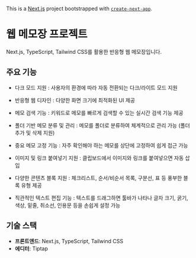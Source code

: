 This is a [Next.js](https://nextjs.org) project bootstrapped with [`create-next-app`](https://nextjs.org/docs/pages/api-reference/create-next-app).

# 웹 메모장 프로젝트

Next.js, TypeScript, Tailwind CSS를 활용한 반응형 웹 메모장입니다.

## 주요 기능
- 다크 모드 지원 : 사용자의 환경에 따라 자동 전환되는 다크/라이트 모드 지원

- 반응형 웹 디자인 : 다양한 화면 크기에 최적화된 UI 제공

- 메모 검색 기능 : 키워드로 메모를 빠르게 검색할 수 있는 실시간 검색 기능 제공

- 폴더 기반 메모 분류 및 관리 : 메모를 폴더로 분류하여 체계적으로 관리 가능 (폴더 추가 및 삭제 지원)

- 중요 메모 고정 기능 : 자주 확인해야 하는 메모를 상단에 고정하여 쉽게 접근 가능

- 이미지 및 링크 붙여넣기 지원 : 클립보드에서 이미지와 링크를 붙여넣으면 자동 삽입

- 다양한 콘텐츠 블록 지원 : 체크리스트, 순서/비순서 목록, 구분선, 표 등 풍부한 블록 유형 제공

- 직관적인 텍스트 편집 기능 : 텍스트를 드래그하면 툴바가 나타나 글자 크기, 굵기, 색상, 밑줄, 취소선, 인용문 등을 손쉽게 설정 가능

## 기술 스택

- **프론트엔드**: Next.js, TypeScript, Tailwind CSS
- **에디터**: Tiptap
